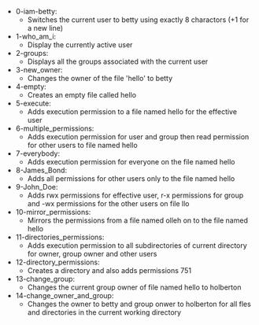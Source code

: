- 0-iam-betty:
	- Switches the current user to betty using exactly 8 charactors (+1 for a new line)
- 1-who_am_i:
	- Display the currently active user
- 2-groups:
	- Displays all the groups associated with the current user
- 3-new_owner:
	- Changes the owner of the file 'hello' to betty
- 4-empty:
	- Creates an empty file called hello
- 5-execute:
	- Adds execution permission to a file named hello for the effective user
- 6-multiple_permissions:
	- Adds execution permission for user and group then read permission for other users to file named hello
- 7-everybody:
	- Adds execution permission for everyone on the file named hello
- 8-James_Bond:
	- Adds all permissions for other users only to the file named hello
- 9-John_Doe:
	- Adds rwx permissions for effective user, r-x permissions for group and -wx permissions for the other users on file llo
- 10-mirror_permissions:
	- Mirrors the permissions from a file named olleh on to the file named hello
- 11-directories_permissions:
	- Adds execution permission to all subdirectories of current directory for owner, group owner and other users
- 12-directory_permissions:
	- Creates a directory and also adds permissions 751
- 13-change_group:
	- Changes the current group owner of file named hello to holberton
- 14-change_owner_and_group:
	- Changes the owner to betty and group onwer to holberton for all fles and directories in the current working directory
